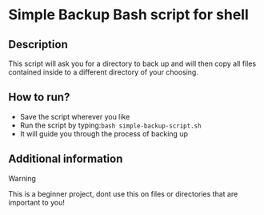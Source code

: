 # Simple Backup Bash script for shell
## Description
This script will ask you for a directory to back up and will then copy all files contained inside to a different directory of your choosing.

## How to run?
- Save the script wherever you like
- Run the script by typing:`bash simple-backup-script.sh`
- It will guide you through the process of backing up

## Additional information
> [!WARNING]
> This is a beginner project, dont use this on files or directories that are important to you!
